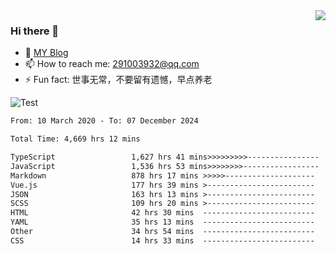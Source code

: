 <img align='right' src='https://github-readme-stats.vercel.app/api?username=niaogege&show_icons=true&theme=radical'/>

### Hi there 👋

- 🌱 [MY Blog](https://bythewayer.com/)
- 📫 How to reach me: 291003932@qq.com
- ⚡ Fun fact:  世事无常，不要留有遗憾，早点养老

![Test](https://github-readme-stats.vercel.app/api/top-langs/?username=niaogege&layout=compact)

<!--START_SECTION:waka-->

```txt
From: 10 March 2020 - To: 07 December 2024

Total Time: 4,669 hrs 12 mins

TypeScript                 1,627 hrs 41 mins>>>>>>>>>----------------   34.86 %
JavaScript                 1,536 hrs 53 mins>>>>>>>>-----------------   32.92 %
Markdown                   878 hrs 17 mins >>>>>--------------------   18.81 %
Vue.js                     177 hrs 39 mins >------------------------   03.81 %
JSON                       163 hrs 13 mins >------------------------   03.50 %
SCSS                       109 hrs 20 mins >------------------------   02.34 %
HTML                       42 hrs 30 mins  -------------------------   00.91 %
YAML                       35 hrs 13 mins  -------------------------   00.75 %
Other                      34 hrs 54 mins  -------------------------   00.75 %
CSS                        14 hrs 33 mins  -------------------------   00.31 %
```

<!--END_SECTION:waka-->
